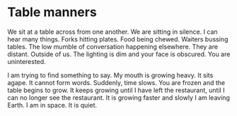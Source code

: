 # Table manners

We sit at a table across from one another. We are sitting in silence. I can hear many things. Forks hitting plates. Food being chewed. Waiters bussing tables. The low mumble of conversation happening elsewhere. They are distant. Outside of us. The lighting is dim and your face is obscured. You are uninterested.

I am trying to find something to say. My mouth is growing heavy. It sits agape. It cannot form words. Suddenly, time slows. You are frozen and the table begins to grow. It keeps growing until I have left the restaurant, until I can no longer see the restaurant. It is growing faster and slowly I am leaving Earth. I am in space. It is quiet.
